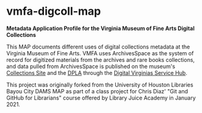 # vmfa-digcoll-map
**Metadata Application Profile for the Virginia Museum of Fine Arts Digital Collections**

This MAP documents different uses of digital collections metadata at the Virginia Museum of Fine Arts. VMFA uses ArchivesSpace as the system of record for digitized materials from the archives and rare books collections, and data pulled from ArchivesSpace is published on the museum's [Collections Site](https://www.vmfa.museum/collections) and the [DPLA](https://dp.la/search?partner=%22Digital%20Virginias%22&provider=%22Virginia%20Museum%20of%20Fine%20Arts%20Library%22&page=1) through the [Digital Virginias Service Hub](https://digitalvirginias.org/).

This project was originally forked from the University of Houston Libraries Bayou City DAMS MAP as part of a class project for Chris Diaz' "Git and GitHub for Librarians" course offered by Library Juice Academy in January 2021. 
